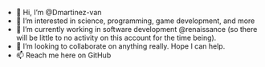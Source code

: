 - 👋 Hi, I’m @Dmartinez-van
- 👀 I’m interested in science, programming, game development, and more
- 🌱 I’m currently working in software development @renaissance (so there will be little to no activity on this account for the time being). 
- 💞️ I’m looking to collaborate on anything really. Hope I can help.
- 📫 Reach me here on GitHub

<!---
Dmartinez-van/Dmartinez-van is a ✨ special ✨ repository because its `README.md` (this file) appears on your GitHub profile.
You can click the Preview link to take a look at your changes.
--->

